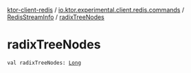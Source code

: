 [ktor-client-redis](../../index.md) / [io.ktor.experimental.client.redis.commands](../index.md) / [RedisStreamInfo](index.md) / [radixTreeNodes](./radix-tree-nodes.md)

# radixTreeNodes

`val radixTreeNodes: `[`Long`](https://kotlinlang.org/api/latest/jvm/stdlib/kotlin/-long/index.html)